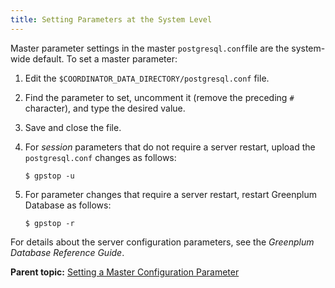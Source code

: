```yaml
---
title: Setting Parameters at the System Level 
---
```


Master parameter settings in the master `postgresql.conf`file are the system-wide default. To set a master parameter:

1.  Edit the `$COORDINATOR_DATA_DIRECTORY/postgresql.conf` file.
2.  Find the parameter to set, uncomment it \(remove the preceding `#` character\), and type the desired value.
3.  Save and close the file.
4.  For *session* parameters that do not require a server restart, upload the `postgresql.conf` changes as follows:

    ```
    $ gpstop -u
    ```

5.  For parameter changes that require a server restart, restart Greenplum Database as follows:

    ```
    $ gpstop -r
    ```


For details about the server configuration parameters, see the *Greenplum Database Reference Guide*.

**Parent topic:** [Setting a Master Configuration Parameter](../topics/g-setting-a-master-configuration-parameter.html)

